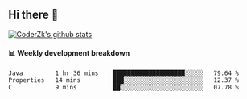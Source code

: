 ## Hi there 👋

[![CoderZk's github stats](https://github-readme-stats.vercel.app/api?username=zhoukuo123&show_icons=true&count_private=true)](https://github.com/anuraghazra/github-readme-stats)

#### :bar_chart: Weekly development breakdown

<!--START_SECTION:waka-->
```text
Java         1 hr 36 mins    ████████████████████░░░░░   79.64 % 
Properties   14 mins         ███░░░░░░░░░░░░░░░░░░░░░░   12.37 % 
C            9 mins          ██░░░░░░░░░░░░░░░░░░░░░░░   07.78 % 
```
<!--END_SECTION:waka-->

